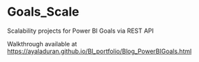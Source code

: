 # Goals_Scale
Scalability projects for Power BI Goals via REST API

Walkthrough available at https://ayaladuran.github.io/BI_portfolio/Blog_PowerBIGoals.html

